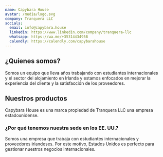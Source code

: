 ```yaml
---
name: Capybara House
avatar: /media/logo.svg
company: Tranquera LLC
socials:
  email: info@capybara.house
  linkedin: https://www.linkedin.com/company/tranquera-llc
  whatsapp: https://wa.me/+35314434958
  calendly: https://calendly.com/capybarahouse
---
```


## ¿Quienes somos?

Somos un equipo que lleva años trabajando con estudiantes internacionales y el sector del alojamiento en Irlanda y estamos enfocados en mejorar la experiencia del cliente y la satisfacción de los proveedores.

## Nuestros productos

Capybara House es una marca propiedad de Tranquera LLC una empresa estadounidense.

### ¿Por qué tenemos nuestra sede en los EE. UU.?

Somos una empresa que trabaja con estudiantes internacionales y proveedores irlandeses. Por este motivo, Estados Unidos es perfecto para gestionar nuestros negocios internacionales.